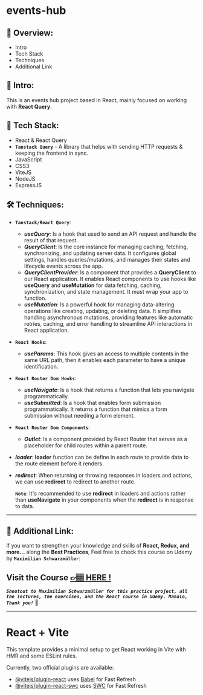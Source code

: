 # events-hub

## 📣 Overview:

- Intro
- Tech Stack
- Techniques
- Additional Link

## 🔎 Intro:

This is an events hub project based in React, mainly focused on working with **React Query**.

## 🧰 Tech Stack:

- React & React Query
- **`Tanstack Query`** - A library that helps with sending HTTP requests & keeping the frontend in sync.
- JavaScript
- CSS3
- ViteJS
- NodeJS
- ExpressJS

## 🛠️ Techniques:

- **`Tanstack/React Query`**:

  - **_useQuery_**: Is a hook that used to send an API request and handle the result of that request.
  - **_QueryClient_**: Is the core instance for managing caching, fetching, synchronizing, and updating server data. It configures global settings, handles queries/mutations, and manages their states and lifecycle events across the app.
  - **_QueryClientProvider_**: Is a component that provides a **QueryClient** to our React application. It enables React components to use hooks like **useQuery** and **useMutation** for data fetching, caching, synchronization, and state management. It must wrap your app to function.
  - **_useMutation_**: Is a powerful hook for managing data-altering operations like creating, updating, or deleting data. It simplifies handling asynchronous mutations, providing features like automatic retries, caching, and error handling to streamline API interactions in React application.

- **`React Hooks`**:

  - **_useParams_**: This hook gives an access to multiple contents in the same URL path, then it enables each parameter to have a unique identification.

- **`React Router Dom Hooks`**:

  - **_useNavigate_**: Is a hook that returns a function that lets you navigate programmatically.
  - **_useSubmitted_**: Is a hook that enables form submission programmatically. It returns a function that mimics a form submission without needing a form element.

- **`React Router Dom Components`**:

  - **_Outlet_**: Is a component provided by React Router that serves as a placeholder for child routes within a parent route.

- **_loader_**: **loader** function can be define in each route to provide data to the route element before it renders.
- **_redirect_**: When returning or throwing responses in loaders and actions, we can use **redirect** to redirect to another route.

  **`Note`**: It's recommended to use **redirect** in loaders and actions rather than **useNavigate** in your components when the **redirect** is in response to data.

---

## 🔗 Additional Link:

If you want to strengthen your knowledge and skills of **React, Redux, and more...** along the **Best Practices**, Feel free to check this course on Udemy by **`Maximilian Schwarzmüller`**:

## Visit the Course [&#128073;&#127997; **HERE !**](https://www.udemy.com/course/react-the-complete-guide-incl-redux/)

**_`Shoutout to Maximilian Schwarzmüller for this practice project, all the lectures, the exercises, and the React course in Udemy. Mahalo, Thank you!`_** 🌺

---

# React + Vite

This template provides a minimal setup to get React working in Vite with HMR and some ESLint rules.

Currently, two official plugins are available:

- [@vitejs/plugin-react](https://github.com/vitejs/vite-plugin-react/blob/main/packages/plugin-react/README.md) uses [Babel](https://babeljs.io/) for Fast Refresh
- [@vitejs/plugin-react-swc](https://github.com/vitejs/vite-plugin-react-swc) uses [SWC](https://swc.rs/) for Fast Refresh
